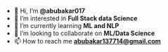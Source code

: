 - 👋 Hi, I’m **@abubakar017**
- 👀 I’m interested in **Full Stack data Science**
- 🌱 I’m currently learning **ML and NLP**
- 💞️ I’m looking to collaborate on **ML/Data Science**
- 📫 How to reach me **abubakar137714@gmail.com**


<!---
abubakar017/abubakar017 is a ✨ special ✨ repository because its `README.md` (this file) appears on your GitHub profile.
You can click the Preview link to take a look at your changes.
--->
